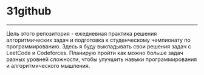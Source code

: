 # 31github

-------

Цель этого репозитория - ежедневная практика решения алгоритмических задач и подготовка к студенческому чемпионату по программированию. Здесь я буду выкладывать свои решения задач с LeetCode и
Codeforces. Планирую пройти как можно больше задач разных уровней сложности, чтобы улучшить навыки программирования и алгоритмического мышления.